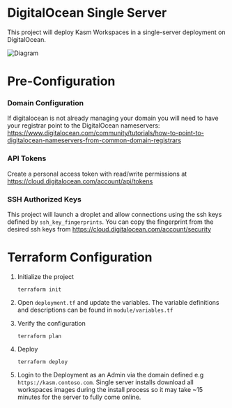 # DigitalOcean Single Server
This project will deploy Kasm Workspaces in a single-server deployment on DigitalOcean.


![Diagram][Image_Diagram]

[Image_Diagram]: https://f.hubspotusercontent30.net/hubfs/5856039/terraform/diagrams/digitalocean-single-server.png "Diagram"

# Pre-Configuration

### Domain Configuration
If digitalocean is not already managing your domain you will need to have your registrar point to the DigitalOcean nameservers: https://www.digitalocean.com/community/tutorials/how-to-point-to-digitalocean-nameservers-from-common-domain-registrars 

### API Tokens
Create a personal access token with read/write permissions at https://cloud.digitalocean.com/account/api/tokens 

### SSH Authorized Keys
This project will launch a droplet and allow connections using the ssh keys defined by `ssh_key_fingerprints`. You can copy the fingerprint from the desired ssh keys from https://cloud.digitalocean.com/account/security 

# Terraform Configuration

1. Initialize the project

       terraform init

2. Open `deployment.tf` and update the variables. The variable definitions and descriptions
can be found in `module/variables.tf`
   

3. Verify the configuration

       terraform plan

4. Deploy

       terraform deploy


5. Login to the Deployment as an Admin via the domain defined e.g `https://kasm.contoso.com`. Single server installs
download all workspaces images during the install process so it may take ~15 minutes for the server to fully come online.
